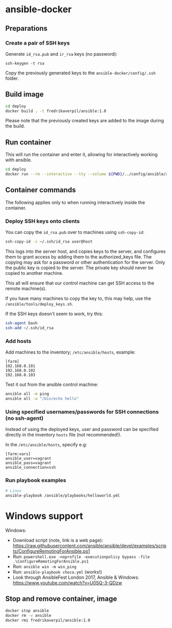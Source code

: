# ansible-docker


## Preparations

### Create a pair of SSH keys

Generate `id_rsa.pub` and `ir_rsa` keys (no password):

    ssh-keygen -t rsa

Copy the previously generated keys to the `ansible-docker/config/.ssh` folder.


## Build image

```bash
cd deploy
docker build . -t fredrikaverpil/ansible:1.0
```

Please note that the previously created keys are added to the image during the build.



## Run container

This will run the container and enter it, allowing for interactively working with ansible.

```bash
cd deploy
docker run --rm --interactive --tty --volume ${PWD}/../config/ansible/ansible.cfg:/etc/ansible/ansible.cfg --volume ${PWD}/../config/ansible/hosts:/etc/ansible/hosts --volume ${PWD}/../config/ansible:/ansible fredrikaverpil/ansible:1.0
```

## Container commands

The following applies only to when running interactively inside the container.


### Deploy SSH keys onto clients

You can copy the `id_rsa.pub` over to machines using `ssh-copy-id`:

```bash
ssh-copy-id -i ~/.ssh/id_rsa user@host
```

This logs into the server host, and copies keys to the server, and configures them to grant access by adding them to the authorized_keys file. The copying may ask for a password or other authentication for the server. Only the public key is copied to the server. The private key should never be copied to another machine.

This all will ensure that our control machine can get SSH access to the remote machine(s).

If you have many machines to copy the key to, this may help, use the `/ansible/tools/deploy_keys.sh`.

If the SSH keys doesn't seem to work, try this:

```bash
ssh-agent bash
ssh-add ~/.ssh/id_rsa
```

### Add hosts


Add machines to the inventory; `/etc/ansible/hosts`, example:

```
[farm]
192.168.0.101
192.168.0.102
192.168.0.103
```

Test it out from the ansible control machine:

```bash
ansible all -m ping
ansible all -a "/bin/echo hello"
```


### Using specified usernames/passwords for SSH connections (no ssh-agent)

Instead of using the deployed keys, user and password can be specified directly in the inventory `hosts` file (not recommended!).

In the `/etc/ansible/hosts`, specify e.g:

```
[farm:vars]
ansible_user=vagrant
ansible_pass=vagrant
ansible_connection=ssh
```


### Run playbook examples

```bash
# Linux
ansible-playbook /ansible/playbooks/helloworld.yml
```


# Windows support

Windows:
  * Download script (note, link is a web page): https://raw.githubusercontent.com/ansible/ansible/devel/examples/scripts/ConfigureRemotingForAnsible.ps1
  * Run: `powershell.exe -noprofile -executionpolicy bypass -file .\ConfigureRemotingForAnsible.ps1`
  * Run: `ansible win -m win_ping`
  * Run: `ansible-playbook choco.yml`  (works!)
  * Look through AnsibleFest London 2017, Ansible & Windows: https://www.youtube.com/watch?v=U0SQ-3-QDzw


## Stop and remove container, image

```bash
docker stop ansible
docker rm -v ansible
docker rmi fredrikaverpil/ansible:1.0
```

